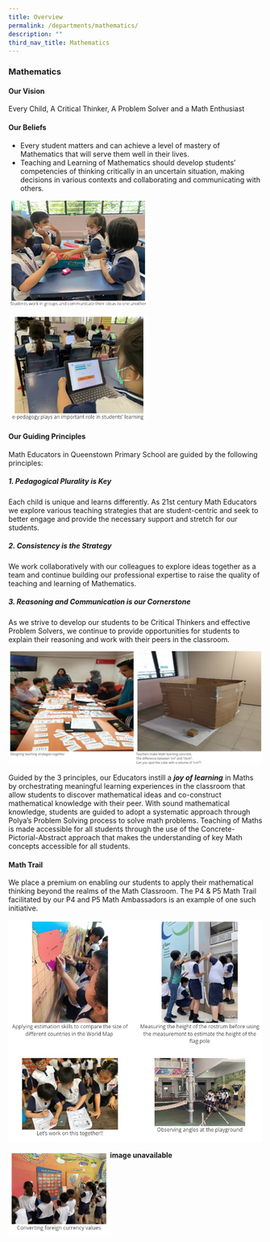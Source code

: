 ```yaml
---
title: Overview
permalink: /departments/mathematics/
description: ""
third_nav_title: Mathematics
---
```

### **Mathematics**

#### **Our Vision**
Every Child, A Critical Thinker, A Problem Solver and a Math Enthusiast

#### **Our Beliefs**
*   Every student matters and can achieve a level of mastery of Mathematics that will serve them well in their lives.
*   Teaching and Learning of Mathematics should develop students’ competencies of thinking critically in an uncertain situation, making decisions in various contexts and collaborating and communicating with others.

<img src="/images/math%201.jpg" 
     style="width:55%">
		 
<img src="/images/math%202.jpg" 
     style="width:55%">		 
		 
#### **Our Guiding Principles**
Math Educators in Queenstown Primary School are guided by the following principles:

##### **1. Pedagogical Plurality is Key**
Each child is unique and learns differently. As 21st century Math Educators we explore various teaching strategies that are student-centric and seek to better engage and provide the necessary support and stretch for our students.

##### **2. Consistency is the Strategy**
We work collaboratively with our colleagues to explore ideas together as a team and continue building our professional expertise to raise the quality of teaching and learning of Mathematics.

##### **3. Reasoning and Communication is our Cornerstone**
As we strive to develop our students to be Critical Thinkers and effective Problem Solvers, we continue to provide opportunities for students to explain their reasoning and work with their peers in the classroom.

![](/images/math%203.jpg)	 

Guided by the 3 principles, our Educators instill a **_joy of learning_** in Maths by orchestrating meaningful learning experiences in the classroom that allow students to discover mathematical ideas and co-construct mathematical knowledge with their peer. With sound mathematical knowledge, students are guided to adopt a systematic approach through Polya’s Problem Solving process to solve math problems. Teaching of Maths is made accessible for all students through the use of the Concrete-Pictorial-Abstract approach that makes the understanding of key Math concepts accessible for all students.

#### **Math Trail**
We place a premium on enabling our students to apply their mathematical thinking beyond the realms of the Math Classroom. The P4 & P5 Math Trail facilitated by our P4 and P5 Math Ambassadors is an example of one such initiative.

![](/images/math%204.jpg)

<img src="/images/math%205.jpg" 
     style="width:40%" align= left>
		 
**image unavailable**		 